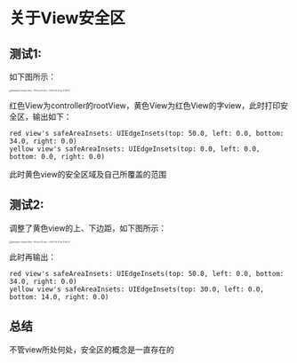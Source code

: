 # 关于View安全区

## 测试1:

如下图所示：

<img src="https://tva1.sinaimg.cn/large/008eGmZEly1gp385n4bncj30u01szjsw.jpg" alt="Simulator Screen Shot - iPhone 12 mini - 2021-03-31 at 17.39.27" style="zoom: 25%;" />

红色View为controller的rootView，黄色View为红色View的字view，此时打印安全区，输出如下：

```
red view's safeAreaInsets: UIEdgeInsets(top: 50.0, left: 0.0, bottom: 34.0, right: 0.0)
yellow view's safeAreaInsets: UIEdgeInsets(top: 0.0, left: 0.0, bottom: 0.0, right: 0.0)
```

此时黄色view的安全区域及自己所覆盖的范围

## 测试2:

调整了黄色view的上、下边距，如下图所示：

<img src="https://tva1.sinaimg.cn/large/008eGmZEly1gp388kppz8j30u01szta7.jpg" alt="Simulator Screen Shot - iPhone 12 mini - 2021-03-31 at 17.42.21" style="zoom:25%;" />

此时再输出：

```
red view's safeAreaInsets: UIEdgeInsets(top: 50.0, left: 0.0, bottom: 34.0, right: 0.0)
yellow view's safeAreaInsets: UIEdgeInsets(top: 30.0, left: 0.0, bottom: 14.0, right: 0.0)
```

## 总结

不管view所处何处，安全区的概念是一直存在的